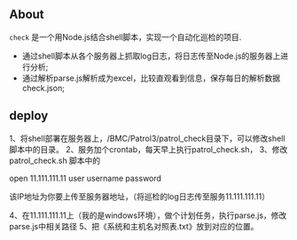 
## About

`check` 是一个用Node.js结合shell脚本，实现一个自动化巡检的项目.

* 通过shell脚本从各个服务器上抓取log日志，将日志传至Node.js的服务器上进行分析;
* 通过解析parse.js解析成为excel，比较直观看到信息，保存每日的解析数据check.json;

## deploy

1、将shell部署在服务器上，/BMC/Patrol3/patrol_check目录下，可以修改shell脚本中的目录。
2、服务加个crontab，每天早上执行patrol_check.sh，
3、修改patrol_check.sh 脚本中的

 open 11.111.111.11 
 user username password

该IP地址为你要上传至服务器地址，（将巡检的log日志传至服务11.111.111.11）

4、在11.111.111.11上（我的是windows环境），做个计划任务，执行parse.js，修改parse.js中相关路径
5、把《系统和主机名对照表.txt》放到对应的位置。
